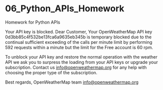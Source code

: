 # 06_Python_APIs_Homework
Homework for Python APIs

Your API key is blocked.
Dear Customer,
Your OpenWeatherMap API key 0d3bb85c4f532be13fca6a9635eb345b is temporary blocked due to the continual 
sufficient exceeding of the calls per minute limit by performing 592 requests within a minute but the limit for the 
Free account is 60 rpm.

To unblock your API key and restore the normal operation with the weather API we ask you to surpress the 
loading from your API keys or upgrade your subscription. Contact us info@openweathermap.org for any help 
with choosing the proper type of the subscription.


Best regards,
OpenWeatherMap team
info@openweathermap.org